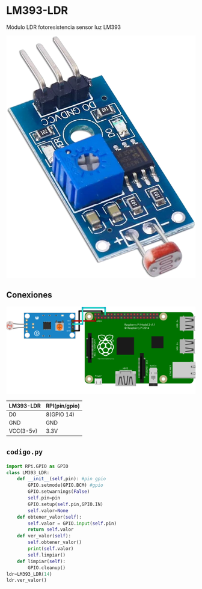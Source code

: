 # LM393-LDR

Módulo LDR fotoresistencia sensor luz LM393

![](.img/lm393-ldr.png)

## Conexiones

![](.img/conexiones.png)

|**LM393-LDR**  | **RPI(pin/gpio)**|
|---|---|
|D0|8(GPIO 14)|
|GND |GND|
|VCC(3-5v)|3.3V|

## `codigo.py`

```py
import RPi.GPIO as GPIO
class LM393_LDR:
    def __init__(self,pin): #pin gpio
        GPIO.setmode(GPIO.BCM) #gpio
        GPIO.setwarnings(False)
        self.pin=pin
        GPIO.setup(self.pin,GPIO.IN)
        self.valor=None
    def obtener_valor(self):
        self.valor = GPIO.input(self.pin)
        return self.valor
    def ver_valor(self):
        self.obtener_valor()
        print(self.valor)
        self.limpiar()
    def limpiar(self):
        GPIO.cleanup()
ldr=LM393_LDR(14)
ldr.ver_valor()
```
